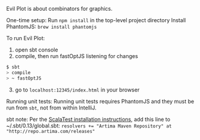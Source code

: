 Evil Plot is about combinators for graphics.

One-time setup:
Run `npm install` in the top-level project directory
Install PhantomJS: `brew install phantomjs`

To run Evil Plot:

1. open sbt console
2. compile, then run fastOptJS listening for changes
```bash
$ sbt
> compile
> ~ fastOptJS
```
3. go to `localhost:12345/index.html` in your browser

Running unit tests:
Running unit tests requires PhantomJS and they must be run from `sbt`, not from within IntelliJ.

sbt note:
Per the [ScalaTest installation instructions](http://www.scalatest.org/install), add this line to ~/.sbt/0.13/global.sbt:
```resolvers += "Artima Maven Repository" at "http://repo.artima.com/releases"```

